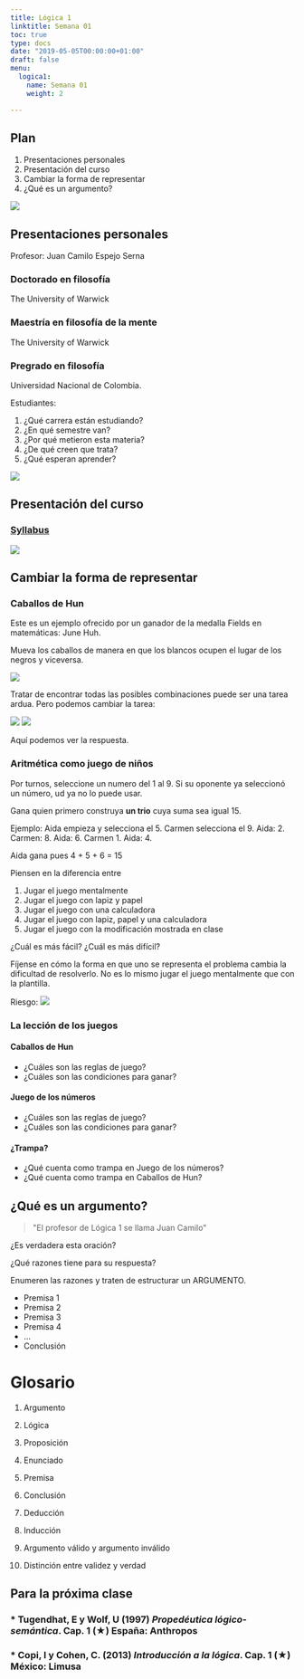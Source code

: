 ```yaml
---
title: Lógica 1
linktitle: Semana 01 
toc: true
type: docs
date: "2019-05-05T00:00:00+01:00"
draft: false
menu:
  logica1:
    name: Semana 01
    weight: 2

---
```


## Plan

1.  Presentaciones personales
2.  Presentación del curso
3.  Cambiar la forma de representar
4.  ¿Qué es un argumento?


![](/courses/hfc/_index_files/borde.jpg)


## Presentaciones personales



Profesor: Juan Camilo Espejo Serna

### Doctorado en filosofía

The University of Warwick

### Maestría en filosofía de la mente

The University of Warwick

### Pregrado en filosofía

Universidad Nacional de Colombia.


Estudiantes: 
1. ¿Qué carrera están estudiando?  
1. ¿En qué semestre van?  
1. ¿Por qué metieron esta materia?  
1. ¿De qué creen que trata?  
1. ¿Qué esperan aprender?


![](/courses/hfc/_index_files/borde.jpg)

## Presentación del curso


### [Syllabus](/courses/logica1)

![](/courses/hfc/_index_files/borde.jpg)


## Cambiar la forma de representar

### Caballos de Hun
Este es un ejemplo ofrecido por un ganador de la medalla Fields en matemáticas: June Huh.

Mueva los caballos de manera en que los blancos ocupen el lugar de los negros y viceversa.

![](/courses/logica1/tablero.png)

Tratar de encontrar todas las posibles combinaciones puede ser una tarea ardua. Pero podemos cambiar la tarea:

![](/courses/logica1/tablero1.png)
![](/courses/logica1/tablero2.png)

Aquí podemos ver la respuesta.

### Aritmética como juego de niños

Por turnos, seleccione un numero del 1 al 9. Si su oponente ya seleccionó un número, ud ya no lo puede usar.

Gana quien primero construya **un trio** cuya suma sea igual 15.

Ejemplo: Aida empieza y selecciona el 5. Carmen selecciona el 9. Aida: 2. Carmen: 8. Aida: 6. Carmen 1. Aida: 4.

Aida gana pues 4 + 5 + 6 = 15

Piensen en la diferencia entre

1.  Jugar el juego mentalmente
2.  Jugar el juego con lapiz y papel
3.  Jugar el juego con una calculadora
4.  Jugar el juego con lapiz, papel y una calculadora
5.  Jugar el juego con la modificación mostrada en clase

¿Cuál es más fácil? ¿Cuál es más difícil?

Fíjense en cómo la forma en que uno se representa el problema cambia la dificultad de resolverlo. No es lo mismo jugar el juego mentalmente que con la plantilla.

Riesgo: 
![](/courses/logica1/worksmart.jpg)


### La lección de los juegos

#### Caballos de Hun

* ¿Cuáles son las reglas de juego?
* ¿Cuáles son las condiciones para ganar?

#### Juego de los números
* ¿Cuáles son las reglas de juego?
* ¿Cuáles son las condiciones para ganar?

#### ¿Trampa?

* ¿Qué cuenta como trampa en Juego de los números?
* ¿Qué cuenta como trampa en Caballos de Hun?

## ¿Qué es un argumento?


> "El profesor de Lógica 1 se llama Juan Camilo"

¿Es verdadera esta oración?

¿Qué razones tiene para su respuesta?

Enumeren las razones y traten de estructurar un ARGUMENTO.  

* Premisa 1
* Premisa 2
* Premisa 3
* Premisa 4
* ...
* Conclusión

Glosario
===========

1. Argumento

1. Lógica
1. Proposición
1. Enunciado
1. Premisa
1. Conclusión
1. Deducción
1. Inducción
1. Argumento válido y argumento inválido
1. Distinción entre validez y verdad

## Para la próxima clase

### * Tugendhat, E y Wolf, U (1997) _Propedéutica lógico-semántica_. Cap. 1 (★) España: Anthropos
### * Copi, I y Cohen, C. (2013) _Introducción a la lógica_. Cap. 1 (★) México: Limusa